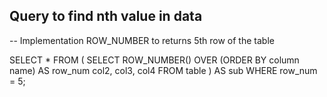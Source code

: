 ## Query to find nth value in data

-- Implementation ROW_NUMBER to returns 5th row of the table

SELECT *
FROM (
  SELECT ROW_NUMBER() OVER (ORDER BY column name) AS row_num
             col2,
             col3,
             col4
  FROM table
) AS sub
WHERE row_num = 5;
